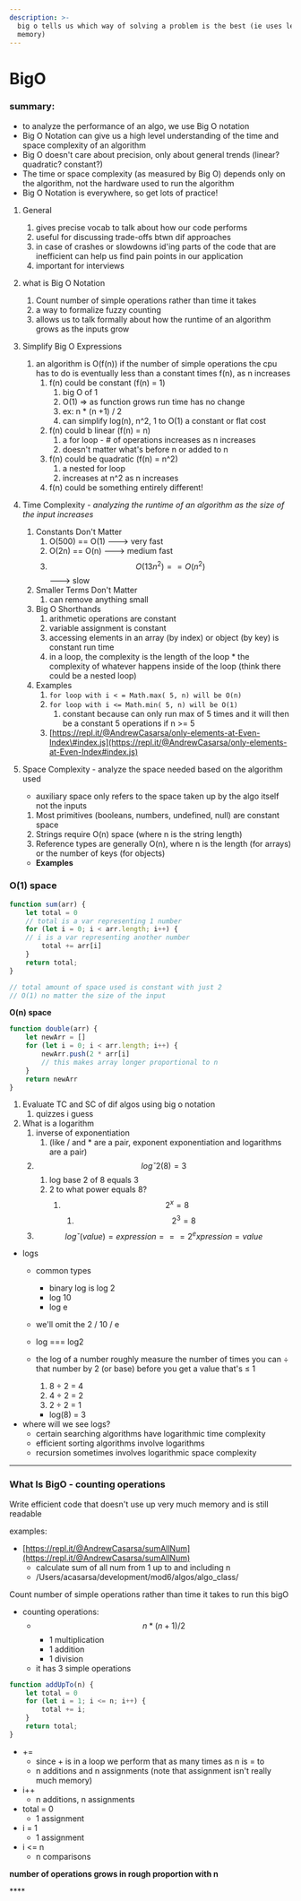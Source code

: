 ```yaml
---
description: >-
  big o tells us which way of solving a problem is the best (ie uses least
  memory)
---
```


# BigO

### summary:

* to analyze the performance of an algo, we use Big O notation 
* Big O Notation can give us a high level understanding of the time and space complexity of an algorithm
* Big O doesn't care about precision, only about general trends \(linear? quadratic? constant?\) 
* The time or space complexity \(as measured by Big O\) depends only on the algorithm, not the hardware used to run the algorithm
* Big O Notation is everywhere, so get lots of practice!

1. General
   1. gives precise vocab to talk about how our code performs
   2. useful for discussing trade-offs btwn dif approaches
   3. in case of crashes or slowdowns id'ing parts of the code that are inefficient can help us find pain points in our application 
   4. important for interviews  
2. what is Big O Notation 
   1. Count number of simple operations rather than time it takes
   2. a way to formalize fuzzy counting
   3. allows us to talk formally about how the runtime of an algorithm grows as the inputs grow
3. Simplify Big O Expressions
   1. an algorithm is O\(f\(n\)\) if the number of simple operations the cpu has to do is eventually less than a constant times f\(n\), as n increases
      1. f\(n\) could be constant \(f\(n\) = 1\) 
         1. big O of 1 
         2. O\(1\) =&gt; as function grows run time has no change
         3. ex: n \* \(n +1\) / 2
         4. can simplify log\(n\), n^2, 1 to O\(1\) a constant or flat cost 
      2. f\(n\) could b linear \(f\(n\) = n\)
         1. a for loop - \# of operations increases as n increases
         2. doesn't matter what's before n or added to n 
      3. f\(n\) could be quadratic \(f\(n\) = n^2\) 
         1. a nested for loop 
         2. increases at n^2 as n increases
      4. f\(n\) could be something entirely different! 
4. Time Complexity - _analyzing the runtime of an algorithm as the size of the input increases_
   1. Constants Don't Matter
      1. O\(500\) == O\(1\) ---&gt; very fast
      2. O\(2n\) == O\(n\) ---&gt; medium fast
      3. $$O(13n^2) == O(n^2)$$  ---&gt; slow
   2. Smaller Terms Don't Matter
      1. can remove anything small 
   3. Big O Shorthands
      1. arithmetic operations are constant
      2. variable assignment is constant 
      3. accessing elements in an array \(by index\) or object \(by key\) is constant run time
      4. in a loop, the complexity is the length of the loop \* the complexity of whatever happens inside of the loop \(think there could be a nested loop\)
   4. Examples 
      1. `for loop with i < = Math.max( 5, n) will be O(n)`
      2. `for loop with i <= Math.min( 5, n) will be O(1)` 
         1. constant because can only run max of 5 times and it will then be a constant 5 operations if n &gt;= 5
      3. [https://repl.it/@AndrewCasarsa/only-elements-at-Even-Index\#index.js](https://repl.it/@AndrewCasarsa/only-elements-at-Even-Index#index.js)
5. Space Complexity - analyze the space needed based on the algorithm used
   * auxiliary space only refers to the space taken up by the algo itself not the inputs

   1. Most primitives \(booleans, numbers, undefined, null\) are constant space
   2. Strings require O\(n\) space \(where n is the string length\)
   3. Reference types are generally O\(n\), where n is the length \(for arrays\) or the number of keys \(for objects\)

   * **Examples**

### O\(1\) space

```javascript
function sum(arr) {
    let total = 0 
    // total is a var representing 1 number
    for (let i = 0; i < arr.length; i++) {
    // i is a var representing another number 
        total += arr[i]
    }
    return total;
}

// total amount of space used is constant with just 2 
// O(1) no matter the size of the input
```

**O\(n\) space**

```javascript
function double(arr) { 
    let newArr = []
    for (let i = 0; i < arr.length; i++) {
        newArr.push(2 * arr[i]
        // this makes array longer proportional to n
    }
    return newArr
}
```

1. Evaluate TC and SC of dif algos using big o notation
   1. quizzes i guess
2. What is a logarithm 
   1. inverse of exponentiation
      1.  \(like / and \* are a pair, exponent exponentiation and logarithms are a pair\)
   2. $$logˇ2(8) = 3$$ 
      1. log base 2 of 8 equals 3
      2. 2 to what power equals 8?
         1. $$2^x = 8$$ 
            1. $$2^3 = 8$$ 
   3. $$logˇ(value) = expression === 2^expression = value$$ 

* logs
  * common types
    * binary log is log 2 
    * log 10 
    * log e
  * we'll omit the 2 / 10 / e 
  * log === log2
  * the log of a number roughly measure the number of times you can ÷ that number by 2 \(or base\) before you get a value that's ≤ 1 
    1. 8 ÷ 2 = 4
    2. 4 ÷ 2 = 2
    3. 2 ÷ 2 = 1

    * log\(8\) = 3
* where will we see logs?
  * certain searching algorithms have logarithmic time complexity
  * efficient sorting algorithms involve logarithms
  * recursion sometimes involves logarithmic space complexity

---------------------------------------------------------------------------

### What Is BigO - counting operations 

Write efficient code that doesn't use up very much memory and is still readable 

examples: 

* [https://repl.it/@AndrewCasarsa/sumAllNum](https://repl.it/@AndrewCasarsa/sumAllNum)
  * calculate sum of all num from 1 up to and including n
  * /Users/acasarsa/development/mod6/algos/algo\_class/

Count number of simple operations rather than time it takes to run this bigO

* counting operations:
  * $$n * (n + 1)  /  2$$ 
    * 1 multiplication
    * 1 addition
    * 1 division
  * it has 3 simple operations

```javascript
function addUpTo(n) {
    let total = 0 
    for (let i = 1; i <= n; i++) {
        total += i;
    }
    return total;
}
```

* += 
  * since + is in a loop we perform that as many times as n is = to
  * n additions and n assignments  \(note that assignment isn't really much memory\)
* i++ 
  * n additions, n assignments
* total = 0 
  * 1 assignment
* i = 1 
  * 1 assignment
* i &lt;= n 
  * n comparisons 

**number of operations grows in rough proportion with n** 

\*\*\*\*

